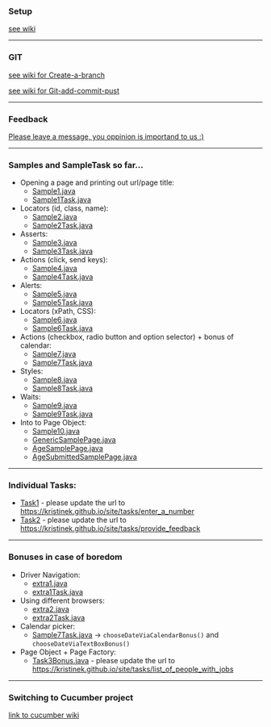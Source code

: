 ### Setup 
[see wiki](https://github.com/KristineK/selenium_java_basic/wiki/Setup)

---
### GIT
[see wiki for Create-a-branch](https://github.com/KristineK/selenium_java_basic/wiki/Create-a-branch)

[see wiki for Git-add-commit-pust](https://github.com/KristineK/selenium_java_basic/wiki/Git-add-commit-pust)

---
### Feedback

[Please leave a message, you oppinion is importand to us :)](https://trello.com/invite/b/bel4IMNA/0340db73765032bfae547143b61e58d2/bootcamp)

---
### Samples and SampleTask so far...
* Opening a page and printing out url/page title:
    * [Sample1.java](../master/src/selenium/sample/Sample1.java)
    * [Sample1Task.java](../master/src/selenium/sample/Sample1Task.java)
* Locators (id, class, name):
    * [Sample2.java](../master/src/selenium/sample/Sample2.java)
    * [Sample2Task.java](../master/src/selenium/sample/Sample2Task.java)
* Asserts:
    * [Sample3.java](../master/src/selenium/sample/Sample3.java)
    * [Sample3Task.java](../master/src/selenium/sample/Sample3Task.java)
* Actions (click, send keys):
    * [Sample4.java](../master/src/selenium/sample/Sample4.java)
    * [Sample4Task.java](../master/src/selenium/sample/Sample4Task.java)
* Alerts:
    * [Sample5.java](../master/src/selenium/sample/Sample5.java)
    * [Sample5Task.java](../master/src/selenium/sample/Sample5Task.java)
* Locators (xPath, CSS):
    * [Sample6.java](../master/src/selenium/sample/Sample6.java)
    * [Sample6Task.java](../master/src/selenium/sample/Sample6Task.java)
* Actions (checkbox, radio button and option selector) + bonus of calendar:
    * [Sample7.java](../master/src/selenium/sample/Sample7.java)
    * [Sample7Task.java](../master/src/selenium/sample/Sample7Task.java)
* Styles:
    * [Sample8.java](../master/src/selenium/sample/Sample8.java)
    * [Sample8Task.java](../master/src/selenium/sample/Sample8Task.java)
* Waits:
    * [Sample9.java](../master/src/selenium/sample/Sample9.java)
    * [Sample9Task.java](../master/src/selenium/sample/Sample9Task.java)
* Into to Page Object:    
    * [Sample10.java](../master/src/selenium/sample/Sample10.java)
    * [GenericSamplePage.java](../master/src/selenium/pages/GenericSamplePage.java)
    * [AgeSamplePage.java](../master/src/selenium/pages/AgeSamplePage.java)
    * [AgeSubmittedSamplePage.java](../master/src/selenium/pages/AgeSubmittedSamplePage.java)

 
---
### Individual Tasks:
 * [Task1](../master/src/selenium/tasks/Task1.java) - please update the url to https://kristinek.github.io/site/tasks/enter_a_number    
 * [Task2](../master/src/selenium/tasks/Task2.java) - please update the url to https://kristinek.github.io/site/tasks/provide_feedback     
 ---
 ### Bonuses in case of boredom
 * Driver Navigation:
     * [extra1.java](../master/src/selenium/sample/extra/extra1.java)
     * [extra1Task.java](../master/src/selenium/sample/extra/extra1Task.java)
 * Using different browsers:
     * [extra2.java](../master/src/selenium/sample/extra2.java)
     * [extra2Task.java](../master/src/selenium/sample/extra2Task.java)
  * Calendar picker:   
     * [Sample7Task.java](../master/src/selenium/sample/Sample7Task.java) -> `chooseDateViaCalendarBonus()` and `chooseDateViaTextBoxBonus()`
  * Page Object + Page Factory:
     * [Task3Bonus.java](../master/src/selenium/tasks/Task3Bonus.java) - please update the url to https://kristinek.github.io/site/tasks/list_of_people_with_jobs    
---
### Switching to Cucumber project
[link to cucumber wiki](https://github.com/KristineK/cucumber_java_basic/wiki/Setup)


